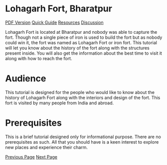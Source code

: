 # Lohagarh Fort, Bharatpur
[PDF Version](../lohagarh_fort/lohagarh_fort_pdf_version.md)
[Quick Guide](../lohagarh_fort/lohagarh_fort_quick_guide.md)
[Resources](../lohagarh_fort/lohagarh_fort_useful_resources.md)
[Discussion](../lohagarh_fort/lohagarh_fort_discussion.md)

Lohagarh Fort is located at Bharatpur and nobody was able to capture the fort. Though not a single piece of iron is used to build the fort but as nobody could win it, the fort was named as Lohagarh Fort or iron fort. This tutorial will let you know about the history of the fort along with the structures present inside. You will also get the information about the best time to visit it along with how to reach the fort.

# Audience
This tutorial is designed for the people who would like to know about the history of Lohagarh Fort along with the interiors and design of the fort. This fort is visited by many people from India and abroad.

# Prerequisites
This is a brief tutorial designed only for informational purpose. There are no prerequisites as such. All that you should have is a keen interest to explore new places and experience their charm.


[Previous Page](../lohagarh_fort/index.md) [Next Page](../lohagarh_fort/lohagarh_fort_overview.md) 
